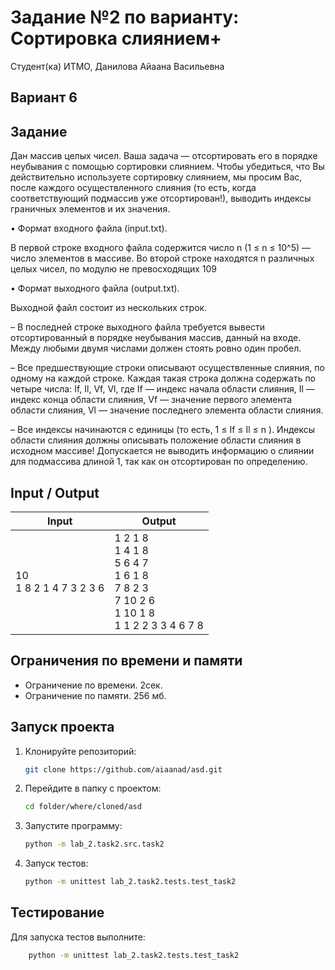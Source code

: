 # Задание №2 по варианту: Сортировка слиянием+
Студент(ка) ИТМО, Данилова Айаана Васильевна

## Вариант 6

## Задание 
Дан массив целых чисел. Ваша задача — отсортировать его в порядке неубывания с помощью сортировки слиянием.
Чтобы убедиться, что Вы действительно используете сортировку слиянием, мы
просим Вас, после каждого осуществленного слияния (то есть, когда соответствующий подмассив уже отсортирован!), выводить индексы граничных элементов и
их значения.

• Формат входного файла (input.txt). 

В первой строке входного файла содержится число n (1 ≤ n ≤ 10^5) — число элементов в массиве. Во второй
строке находятся n различных целых чисел, по модулю не превосходящих
109


• Формат выходного файла (output.txt). 

Выходной файл состоит из нескольких строк.

– В последней строке выходного файла требуется вывести отсортированный в порядке неубывания массив, данный на входе. Между любыми
двумя числами должен стоять ровно один пробел.

– Все предшествующие строки описывают осуществленные слияния, по
одному на каждой строке. Каждая такая строка должна содержать по
четыре числа: If, Il, Vf, Vl, где If — индекс начала области слияния, Il — индекс конца области слияния, Vf — значение первого элемента
области слияния, Vl — значение последнего элемента области слияния.

– Все индексы начинаются с единицы (то есть, 1 ≤ If ≤ Il ≤ n ).
Индексы области слияния должны описывать положение области
слияния в исходном массиве! Допускается не выводить информацию
о слиянии для подмассива длиной 1, так как он отсортирован по определению.


## Input / Output 

| Input                      | Output                                                                                                    |
|----------------------------|-----------------------------------------------------------------------------------------------------------|
| 10<br/>1 8 2 1 4 7 3 2 3 6 | 1 2 1 8<br/>1 4 1 8<br/>5 6 4 7<br/>1 6 1 8<br/>7 8 2 3<br/>7 10 2 6<br/>1 10 1 8<br/>1 1 2 2 3 3 4 6 7 8 |

## Ограничения по времени и памяти

- Ограничение по времени. 2сек.
- Ограничение по памяти. 256 мб.


## Запуск проекта
1. Клонируйте репозиторий:
   ```bash
   git clone https://github.com/aiaanad/asd.git
   ```
2. Перейдите в папку с проектом:
   ```bash
   cd folder/where/cloned/asd
   ```
3. Запустите программу:
   ```bash
   python -m lab_2.task2.src.task2
   ```

4. Запуск тестов:
   ```bash
   python -m unittest lab_2.task2.tests.test_task2
   ```


## Тестирование
Для запуска тестов выполните:
```bash
    python -m unittest lab_2.task2.tests.test_task2
```
